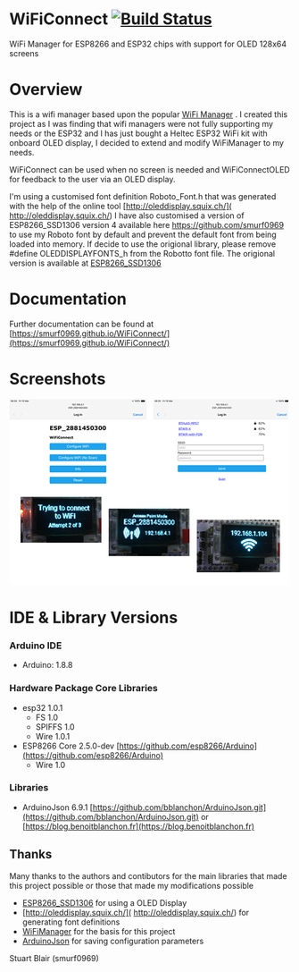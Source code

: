 # WiFiConnect [![Build Status](https://travis-ci.com/smurf0969/WiFiConnect.svg?branch=master)](https://travis-ci.com/smurf0969/WiFiConnect)
WiFi Manager for ESP8266 and ESP32 chips with support for OLED 128x64 screens

# Overview
This is a wifi manager based upon the popular [WiFi Manager](https://github.com/tzapu/WiFiManager) .
I created this project as I was finding that wifi managers were not fully supporting my needs or the ESP32 and I has just bought a Heltec ESP32 WiFi kit with onboard OLED display, I decided to extend and modify WiFiManager to my needs.

WiFiConnect can be used when no screen is needed and WiFiConnectOLED for feedback to the user via an OLED display.

I'm using a customised font definition Roboto_Font.h that was generated with the help of the online tool [http://oleddisplay.squix.ch/]( http://oleddisplay.squix.ch/)
I have also customised a version of ESP8266_SSD1306 version 4 available here https://github.com/smurf0969 to use my Roboto font by default and prevent the default font from being loaded into memory.
If decide to use the origional library, please remove #define OLEDDISPLAYFONTS_h from the Robotto font file.
The origional version is available at [ESP8266_SSD1306](https://github.com/squix78/esp8266-oled-ssd1306.git)

# Documentation

Further documentation can be found at [https://smurf0969.github.io/WiFiConnect/](https://smurf0969.github.io/WiFiConnect/)

# Screenshots
![alt text](extras/screenshots.png "Screenshots")

# IDE & Library Versions
### Arduino IDE
  - Arduino: 1.8.8

### Hardware Package Core Libraries
  - esp32 1.0.1
    - FS 1.0
    - SPIFFS 1.0
    - Wire 1.0.1
  - ESP8266 Core 2.5.0-dev [https://github.com/esp8266/Arduino](https://github.com/esp8266/Arduino)
    - Wire 1.0
### Libraries
  - ArduinoJson 6.9.1 [https://github.com/bblanchon/ArduinoJson.git](https://github.com/bblanchon/ArduinoJson.git) or [https://blog.benoitblanchon.fr](https://blog.benoitblanchon.fr)

## Thanks
Many thanks to the authors and contibutors for the main libraries that made this project possible or those that made my modifications possible 
* [ESP8266_SSD1306](https://github.com/squix78/esp8266-oled-ssd1306.git) for using a OLED Display
* [http://oleddisplay.squix.ch/]( http://oleddisplay.squix.ch/) for generating font definitions
* [WiFiManager](https://github.com/tzapu/WiFiManager) for the basis for this project
* [ArduinoJson](https://github.com/bblanchon/ArduinoJson) for saving configuration parameters

Stuart Blair (smurf0969)
